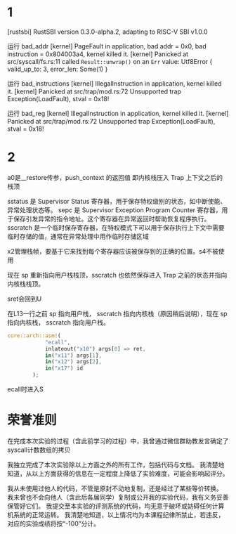 # 1

[rustsbi] RustSBI version 0.3.0-alpha.2, adapting to RISC-V SBI v1.0.0

运行 bad_addr
[kernel] PageFault in application, bad addr = 0x0, bad instruction = 0x804003a4, kernel killed it.
[kernel] Panicked at src/syscall/fs.rs:11 called `Result::unwrap()` on an `Err` value: Utf8Error { valid_up_to: 3, error_len: Some(1) }

运行 bad_instructions
[kernel] IllegalInstruction in application, kernel killed it.
[kernel] Panicked at src/trap/mod.rs:72 Unsupported trap Exception(LoadFault), stval = 0x18!

运行 bad_reg
[kernel] IllegalInstruction in application, kernel killed it.
[kernel] Panicked at src/trap/mod.rs:72 Unsupported trap Exception(LoadFault), stval = 0x18!

# 2

a0是__restore传参，push_context 的返回值 即内核栈压入 Trap 上下文之后的栈顶

sstatus 是 Supervisor Status 寄存器，用于保存特权级别的状态，如中断使能、异常处理状态等。
sepc 是 Supervisor Exception Program Counter 寄存器，用于保存引发异常的指令地址。这个寄存器在异常返回时帮助恢复程序执行。
sscratch 是一个临时保存寄存器，在特权模式下可以用于保存执行上下文中需要临时存储的值，通常在异常处理中用作临时存储区域

x2管理栈帧，要基于它来找到每个寄存器应该被保存到的正确的位置。s4不被使用

现在 sp 重新指向用户栈栈顶，sscratch 也依然保存进入 Trap 之前的状态并指向内核栈栈顶。

sret会回到U

在L13一行之前 sp 指向用户栈， sscratch 指向内核栈（原因稍后说明），现在 sp 指向内核栈， sscratch 指向用户栈。

```rust
core::arch::asm!(
            "ecall",
            inlateout("x10") args[0] => ret,
            in("x11") args[1],
            in("x12") args[2],
            in("x17") id
        );
```

ecall时进入S

# 荣誉准则

在完成本次实验的过程（含此前学习的过程）中，我曾通过微信群助教发言确定了syscall计数数组的拷贝

我独立完成了本次实验除以上方面之外的所有工作，包括代码与文档。 我清楚地知道，从以上方面获得的信息在一定程度上降低了实验难度，可能会影响起评分。

我从未使用过他人的代码，不管是原封不动地复制，还是经过了某些等价转换。 我未曾也不会向他人（含此后各届同学）复制或公开我的实验代码，我有义务妥善保管好它们。 我提交至本实验的评测系统的代码，均无意于破坏或妨碍任何计算机系统的正常运转。 我清楚地知道，以上情况均为本课程纪律所禁止，若违反，对应的实验成绩将按“-100”分计。




